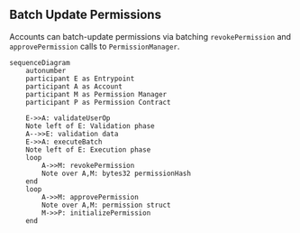 ## Batch Update Permissions

Accounts can batch-update permissions via batching `revokePermission` and `approvePermission` calls to `PermissionManager`.

```mermaid
sequenceDiagram
    autonumber
    participant E as Entrypoint
    participant A as Account
    participant M as Permission Manager
    participant P as Permission Contract

    E->>A: validateUserOp
    Note left of E: Validation phase
    A-->>E: validation data
    E->>A: executeBatch
    Note left of E: Execution phase
    loop
        A->>M: revokePermission
        Note over A,M: bytes32 permissionHash
    end
    loop
        A->>M: approvePermission
        Note over A,M: permission struct
        M->>P: initializePermission
    end
```
